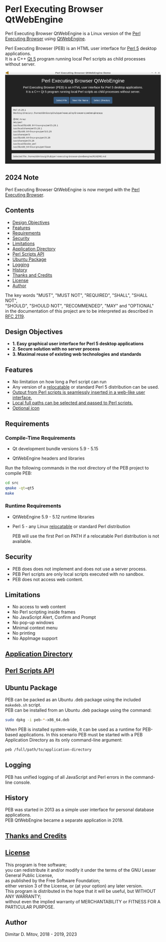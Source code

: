 # Perl Executing Browser QtWebEngine

Perl Executing Browser QtWebEngine is a Linux version of the [Perl Executing Browser](https://github.com/ddmitov/perl-executing-browser) using [QtWebEngine](https://wiki.qt.io/QtWebEngine).

Perl Executing Browser (PEB) is an HTML user interface for [Perl 5](https://www.perl.org/) desktop applications.  
It is a C++ [Qt 5](https://www.qt.io/) program running local Perl scripts as child processes without server.  

![PEB Screenshot](./doc/screenshot.png "PEB Screenshot")  

## 2024 Note

Perl Executing Browser QtWebEngine is now merged with the [Perl Executing Browser](https://github.com/ddmitov/perl-executing-browser).

## Contents

* [Design Objectives](#design-objectives)
* [Features](#features)
* [Requirements](#requirements)
* [Security](#security)
* [Limitations](#limitations)
* [Application Directory](./doc/application-directory.md)
* [Perl Scripts API](./doc/perl-scripts-api.md)
* [Ubuntu Package](#ubuntu-package)
* [Logging](#logging)
* [History](#history)
* [Thanks and Credits](./CREDITS.md)
* [License](./LICENSE.md)
* [Author](#author)

The key words "MUST", "MUST NOT", "REQUIRED", "SHALL", "SHALL NOT",  
"SHOULD", "SHOULD NOT", "RECOMMENDED", "MAY" and "OPTIONAL"  
in the documentation of this project are to be interpreted as described in [RFC 2119](https://www.ietf.org/rfc/rfc2119.txt).  

## Design Objectives

* **1. Easy graphical user interface for Perl 5 desktop applications**
* **2. Secure solution with no server process**
* **3. Maximal reuse of existing web technologies and standards**

## Features

* No limitation on how long a Perl script can run
* Any version of a [relocatable](https://github.com/skaji/relocatable-perl) or standard Perl 5 distribution can be used.
* [Output from Perl scripts is seamlessly inserted in a web-like user interface.](./doc/perl-scripts-api.md)
* [Local full paths can be selected and passed to Perl scripts.](./doc/perl-scripts-api.md)
* [Optional icon](./doc/application-directory.md)

## Requirements

### Compile-Time Requirements

* Qt development bundle versions 5.9 - 5.15

* QtWebEngine headers and libraries

Run the following commands in the root directory of the PEB project to compile PEB:

```bash
cd src
qmake -qt=qt5
make
```

### Runtime Requirements

* QtWebEngine 5.9 - 5.12 runtime libraries

* Perl 5 - any Linux [relocatable](https://github.com/skaji/relocatable-perl) or standard Perl distribution

  PEB will use the first Perl on PATH if a relocatable Perl distribution is not available.

## Security

* PEB does does not implement and does not use a server process.
* PEB Perl scripts are only local scripts executed with no sandbox.
* PEB does not access web content.

## Limitations

* No access to web content
* No Perl scripting inside frames
* No JavaScript Alert, Confirm and Prompt
* No pop-up windows
* Minimal context menu
* No printing
* No AppImage support

## [Application Directory](./doc/application-directory.md)

## [Perl Scripts API](./doc/perl-scripts-api.md)

## Ubuntu Package

PEB can be packed as an Ubuntu .deb package using the included ``makedeb.sh`` script.  
PEB can be installed from an Ubuntu .deb package using the command:  

```bash
sudo dpkg -i peb-*-x86_64.deb
```

When PEB is installed system-wide, it can be used as a runtime for PEB-based applications. In this scenario PEB must be started with a PEB Application Directory as its only command-line argument:  

```bash
peb /full/path/to/application-directory
```

## Logging

PEB has unified logging of all JavaScript and Perl errors in the command-line console.

## History

PEB was started in 2013 as a simple user interface for personal database applications.  
PEB QtWebEngine became a separate application in 2018.

## [Thanks and Credits](./CREDITS.md)

## [License](./LICENSE.md)

This program is free software;  
you can redistribute it and/or modify it under the terms of the GNU Lesser General Public License,  
as published by the Free Software Foundation;  
either version 3 of the License, or (at your option) any later version.  
This program is distributed in the hope that it will be useful, but WITHOUT ANY WARRANTY;  
without even the implied warranty of MERCHANTABILITY or FITNESS FOR A PARTICULAR PURPOSE.

## Author

Dimitar D. Mitov, 2018 - 2019, 2023
